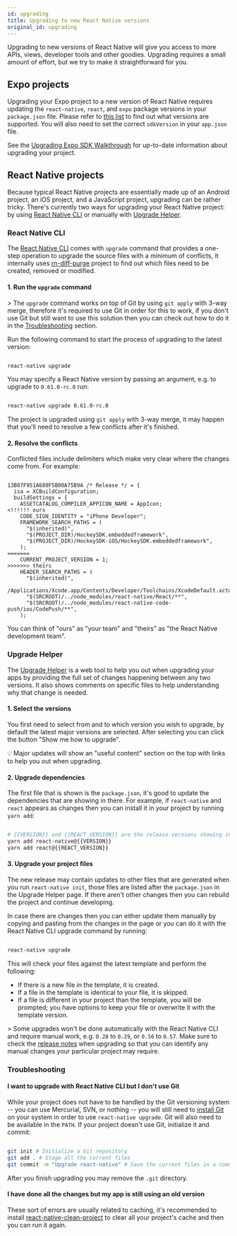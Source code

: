 ```yaml
---
id: upgrading
title: Upgrading to new React Native versions
original_id: upgrading
---
```


Upgrading to new versions of React Native will give you access to more APIs, views, developer tools and other goodies. Upgrading requires a small amount of effort, but we try to make it straightforward for you.

## Expo projects

Upgrading your Expo project to a new version of React Native requires updating the `react-native`, `react`, and `expo` package versions in your `package.json` file. Please refer to [this list](https://docs.expo.io/versions/latest/sdk/#sdk-version) to find out what versions are supported. You will also need to set the correct `sdkVersion` in your `app.json` file.

See the [Upgrading Expo SDK Walkthrough](https://docs.expo.io/versions/latest/workflow/upgrading-expo-sdk-walkthrough) for up-to-date information about upgrading your project.

## React Native projects

Because typical React Native projects are essentially made up of an Android project, an iOS project, and a JavaScript project, upgrading can be rather tricky. There's currently two ways for upgrading your React Native project: by using [React Native CLI](https://github.com/react-native-community/cli) or manually with [Upgrade Helper](https://github.com/react-native-community/upgrade-helper).

### React Native CLI

The [React Native CLI](https://github.com/react-native-community/cli) comes with `upgrade` command that provides a one-step operation to upgrade the source files with a minimum of conflicts, it internally uses [rn-diff-purge](https://github.com/react-native-community/rn-diff-purge) project to find out which files need to be created, removed or modified.

#### 1. Run the `upgrade` command

&gt; The `upgrade` command works on top of Git by using `git apply` with 3-way merge, therefore it's required to use Git in order for this to work, if you don't use Git but still want to use this solution then you can check out how to do it in the [Troubleshooting](#i-want-to-upgrade-with-react-native-cli-but-i-don-t-use-git) section.

Run the following command to start the process of upgrading to the latest version:

```sh

react-native upgrade

```

You may specify a React Native version by passing an argument, e.g. to upgrade to `0.61.0-rc.0` run:

```sh

react-native upgrade 0.61.0-rc.0

```

The project is upgraded using `git apply` with 3-way merge, it may happen that you'll need to resolve a few conflicts after it's finished.

#### 2. Resolve the conflicts

Conflicted files include delimiters which make very clear where the changes come from. For example:

```

13B07F951A680F5B00A75B9A /* Release */ = {
  isa = XCBuildConfiguration;
  buildSettings = {
    ASSETCATALOG_COMPILER_APPICON_NAME = AppIcon;
<!!!!!! ours
    CODE_SIGN_IDENTITY = "iPhone Developer";
    FRAMEWORK_SEARCH_PATHS = (
      "$(inherited)",
      "$(PROJECT_DIR)/HockeySDK.embeddedframework",
      "$(PROJECT_DIR)/HockeySDK-iOS/HockeySDK.embeddedframework",
    );
=======
    CURRENT_PROJECT_VERSION = 1;
>>>>>>> theirs
    HEADER_SEARCH_PATHS = (
      "$(inherited)",
      /Applications/Xcode.app/Contents/Developer/Toolchains/XcodeDefault.xctoolchain/usr/include,
      "$(SRCROOT)/../node_modules/react-native/React/**",
      "$(SRCROOT)/../node_modules/react-native-code-push/ios/CodePush/**",
    );

```

You can think of "ours" as "your team" and "theirs" as "the React Native development team".

### Upgrade Helper

The [Upgrade Helper](https://react-native-community.github.io/upgrade-helper/) is a web tool to help you out when upgrading your apps by providing the full set of changes happening between any two versions. It also shows comments on specific files to help understanding why that change is needed.

#### 1. Select the versions

You first need to select from and to which version you wish to upgrade, by default the latest major versions are selected. After selecting you can click the button "Show me how to upgrade".

💡 Major updates will show an "useful content" section on the top with links to help you out when upgrading.

#### 2. Upgrade dependencies

The first file that is shown is the `package.json`, it's good to update the dependencies that are showing in there. For example, if `react-native` and `react` appears as changes then you can install it in your project by running `yarn add`:

```sh

# {{VERSION}} and {{REACT_VERSION}} are the release versions showing in the diff
yarn add react-native@{{VERSION}}
yarn add react@{{REACT_VERSION}}

```

#### 3. Upgrade your project files

The new release may contain updates to other files that are generated when you run `react-native init`, those files are listed after the `package.json` in the Upgrade Helper page. If there aren't other changes then you can rebuild the project and continue developing.

In case there are changes then you can either update them manually by copying and pasting from the changes in the page or you can do it with the React Native CLI upgrade command by running:

```sh

react-native upgrade

```

This will check your files against the latest template and perform the following:

- If there is a new file in the template, it is created.
- If a file in the template is identical to your file, it is skipped.
- If a file is different in your project than the template, you will be prompted; you have options to keep your file or overwrite it with the template version.

&gt; Some upgrades won't be done automatically with the React Native CLI and require manual work, e.g. `0.28` to `0.29`, or `0.56` to `0.57`. Make sure to check the [release notes](https://github.com/facebook/react-native/releases) when upgrading so that you can identify any manual changes your particular project may require.

### Troubleshooting

#### I want to upgrade with React Native CLI but I don't use Git

While your project does not have to be handled by the Git versioning system -- you can use Mercurial, SVN, or nothing -- you will still need to [install Git](https://git-scm.com/downloads) on your system in order to use `react-native upgrade`. Git will also need to be available in the `PATH`. If your project doesn't use Git, initialize it and commit:

```sh

git init # Initialize a Git repository
git add . # Stage all the current files
git commit -m "Upgrade react-native" # Save the current files in a commit

```

After you finish upgrading you may remove the `.git` directory.

#### I have done all the changes but my app is still using an old version

These sort of errors are usually related to caching, it's recommended to install [react-native-clean-project](https://github.com/pmadruga/react-native-clean-project) to clear all your project's cache and then you can run it again.
